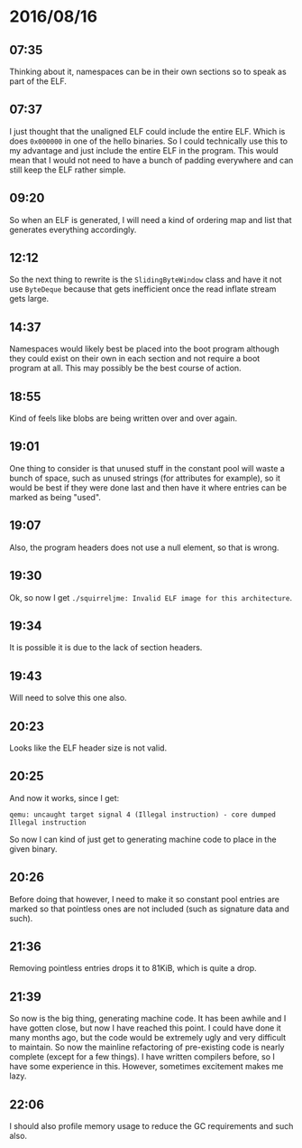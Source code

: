 # 2016/08/16

## 07:35

Thinking about it, namespaces can be in their own sections so to speak as part
of the ELF.

## 07:37

I just thought that the unaligned ELF could include the entire ELF. Which
is does `0x000000` in one of the hello binaries. So I could technically use
this to my advantage and just include the entire ELF in the program. This
would mean that I would not need to have a bunch of padding everywhere and
can still keep the ELF rather simple.

## 09:20

So when an ELF is generated, I will need a kind of ordering map and list that
generates everything accordingly.

## 12:12

So the next thing to rewrite is the `SlidingByteWindow` class and have it not
use `ByteDeque` because that gets inefficient once the read inflate stream gets
large.

## 14:37

Namespaces would likely best be placed into the boot program although they
could exist on their own in each section and not require a boot program at
all. This may possibly be the best course of action.

## 18:55

Kind of feels like blobs are being written over and over again.

## 19:01

One thing to consider is that unused stuff in the constant pool will waste a
bunch of space, such as unused strings (for attributes for example), so it
would be best if they were done last and then have it where entries can be
marked as being "used".

## 19:07

Also, the program headers does not use a null element, so that is wrong.

## 19:30

Ok, so now I get `./squirreljme: Invalid ELF image for this architecture`.

## 19:34

It is possible it is due to the lack of section headers.

## 19:43

Will need to solve this one also.

## 20:23

Looks like the ELF header size is not valid.

## 20:25

And now it works, since I get:

	qemu: uncaught target signal 4 (Illegal instruction) - core dumped
	Illegal instruction

So now I can kind of just get to generating machine code to place in the
given binary.

## 20:26

Before doing that however, I need to make it so constant pool entries are
marked so that pointless ones are not included (such as signature data and
such).

## 21:36

Removing pointless entries drops it to 81KiB, which is quite a drop.

## 21:39

So now is the big thing, generating machine code. It has been awhile and I have
gotten close, but now I have reached this point. I could have done it many
months ago, but the code would be extremely ugly and very difficult to
maintain. So now the mainline refactoring of pre-existing code is nearly
complete (except for a few things). I have written compilers before, so I have
some experience in this. However, sometimes excitement makes me lazy.

## 22:06

I should also profile memory usage to reduce the GC requirements and such also.

